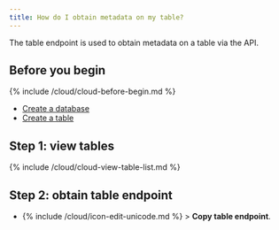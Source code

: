 ```yaml
---
title: How do I obtain metadata on my table?
---
```


The table endpoint is used to obtain metadata on a table via the API.

## Before you begin

{% include /cloud/cloud-before-begin.md %}
* [Create a database](/cloud/cloud-databases/cloud-db-create)
* [Create a table](/cloud/cloud-tables/cloud-table-create)

## Step 1: view tables

{% include /cloud/cloud-view-table-list.md %}

## Step 2: obtain table endpoint

* {% include /cloud/icon-edit-unicode.md %} > **Copy table endpoint**.
